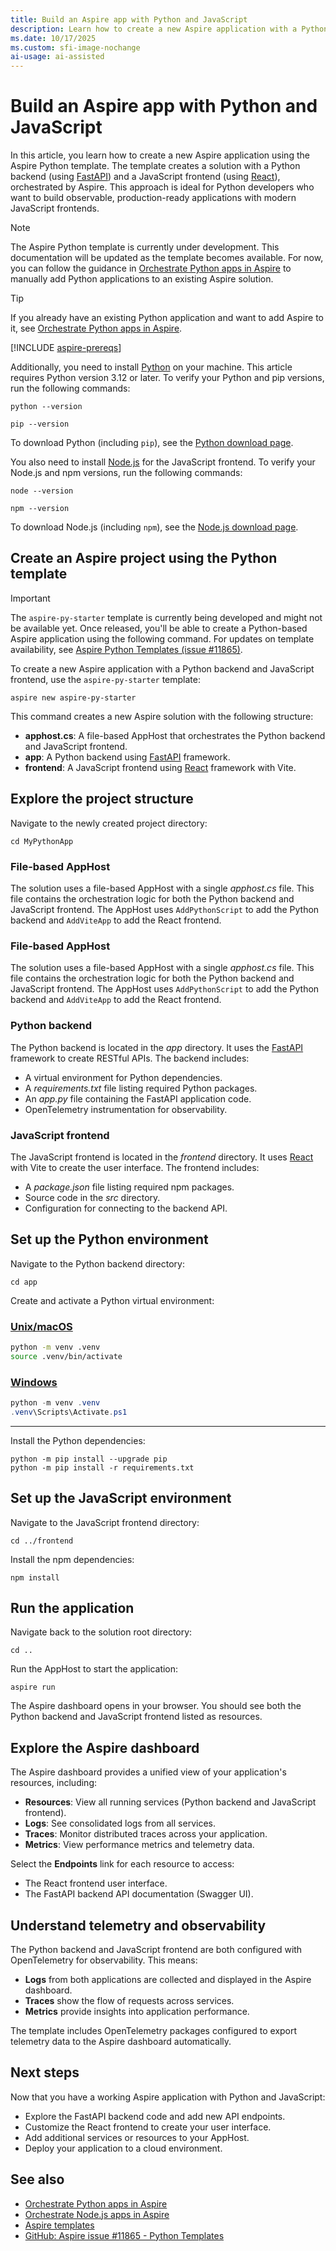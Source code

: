 ```yaml
---
title: Build an Aspire app with Python and JavaScript
description: Learn how to create a new Aspire application with a Python backend and JavaScript frontend using the Aspire Python template.
ms.date: 10/17/2025
ms.custom: sfi-image-nochange
ai-usage: ai-assisted
---
```


# Build an Aspire app with Python and JavaScript

In this article, you learn how to create a new Aspire application using the Aspire Python template. The template creates a solution with a Python backend (using [FastAPI](https://fastapi.tiangolo.com/)) and a JavaScript frontend (using [React](https://react.dev/)), orchestrated by Aspire. This approach is ideal for Python developers who want to build observable, production-ready applications with modern JavaScript frontends.

> [!NOTE]
> The Aspire Python template is currently under development. This documentation will be updated as the template becomes available. For now, you can follow the guidance in [Orchestrate Python apps in Aspire](build-aspire-apps-with-python.md) to manually add Python applications to an existing Aspire solution.

> [!TIP]
> If you already have an existing Python application and want to add Aspire to it, see [Orchestrate Python apps in Aspire](build-aspire-apps-with-python.md).

[!INCLUDE [aspire-prereqs](../includes/aspire-prereqs.md)]

Additionally, you need to install [Python](https://www.python.org/downloads) on your machine. This article requires Python version 3.12 or later. To verify your Python and pip versions, run the following commands:

```console
python --version
```

```console
pip --version
```

To download Python (including `pip`), see the [Python download page](https://www.python.org/downloads).

You also need to install [Node.js](https://nodejs.org/en/download/package-manager) for the JavaScript frontend. To verify your Node.js and npm versions, run the following commands:

```console
node --version
```

```console
npm --version
```

To download Node.js (including `npm`), see the [Node.js download page](https://nodejs.org/en/download/package-manager).

## Create an Aspire project using the Python template

> [!IMPORTANT]
> The `aspire-py-starter` template is currently being developed and might not be available yet. Once released, you'll be able to create a Python-based Aspire application using the following command. For updates on template availability, see [Aspire Python Templates (issue #11865)](https://github.com/dotnet/aspire/issues/11865).

To create a new Aspire application with a Python backend and JavaScript frontend, use the `aspire-py-starter` template:

```Aspire
aspire new aspire-py-starter
```

This command creates a new Aspire solution with the following structure:

- **apphost.cs**: A file-based AppHost that orchestrates the Python backend and JavaScript frontend.
- **app**: A Python backend using [FastAPI](https://fastapi.tiangolo.com/) framework.
- **frontend**: A JavaScript frontend using [React](https://react.dev/) framework with Vite.

## Explore the project structure

Navigate to the newly created project directory:

```console
cd MyPythonApp
```

### File-based AppHost

The solution uses a file-based AppHost with a single _apphost.cs_ file. This file contains the orchestration logic for both the Python backend and JavaScript frontend. The AppHost uses `AddPythonScript` to add the Python backend and `AddViteApp` to add the React frontend.

### File-based AppHost

The solution uses a file-based AppHost with a single _apphost.cs_ file. This file contains the orchestration logic for both the Python backend and JavaScript frontend. The AppHost uses `AddPythonScript` to add the Python backend and `AddViteApp` to add the React frontend.

### Python backend

The Python backend is located in the _app_ directory. It uses the [FastAPI](https://fastapi.tiangolo.com/) framework to create RESTful APIs. The backend includes:

- A virtual environment for Python dependencies.
- A _requirements.txt_ file listing required Python packages.
- An _app.py_ file containing the FastAPI application code.
- OpenTelemetry instrumentation for observability.

### JavaScript frontend

The JavaScript frontend is located in the _frontend_ directory. It uses [React](https://react.dev/) with Vite to create the user interface. The frontend includes:

- A _package.json_ file listing required npm packages.
- Source code in the _src_ directory.
- Configuration for connecting to the backend API.

## Set up the Python environment

Navigate to the Python backend directory:

```console
cd app
```

Create and activate a Python virtual environment:

### [Unix/macOS](#tab/bash)

```bash
python -m venv .venv
source .venv/bin/activate
```

### [Windows](#tab/powershell)

```powershell
python -m venv .venv
.venv\Scripts\Activate.ps1
```

---

Install the Python dependencies:

```console
python -m pip install --upgrade pip
python -m pip install -r requirements.txt
```

## Set up the JavaScript environment

Navigate to the JavaScript frontend directory:

```console
cd ../frontend
```

Install the npm dependencies:

```console
npm install
```

## Run the application

Navigate back to the solution root directory:

```console
cd ..
```

Run the AppHost to start the application:

```Aspire
aspire run
```

The Aspire dashboard opens in your browser. You should see both the Python backend and JavaScript frontend listed as resources.

## Explore the Aspire dashboard

The Aspire dashboard provides a unified view of your application's resources, including:

- **Resources**: View all running services (Python backend and JavaScript frontend).
- **Logs**: See consolidated logs from all services.
- **Traces**: Monitor distributed traces across your application.
- **Metrics**: View performance metrics and telemetry data.

Select the **Endpoints** link for each resource to access:

- The React frontend user interface.
- The FastAPI backend API documentation (Swagger UI).

## Understand telemetry and observability

The Python backend and JavaScript frontend are both configured with OpenTelemetry for observability. This means:

- **Logs** from both applications are collected and displayed in the Aspire dashboard.
- **Traces** show the flow of requests across services.
- **Metrics** provide insights into application performance.

The template includes OpenTelemetry packages configured to export telemetry data to the Aspire dashboard automatically.

## Next steps

Now that you have a working Aspire application with Python and JavaScript:

- Explore the FastAPI backend code and add new API endpoints.
- Customize the React frontend to create your user interface.
- Add additional services or resources to your AppHost.
- Deploy your application to a cloud environment.

## See also

- [Orchestrate Python apps in Aspire](build-aspire-apps-with-python.md)
- [Orchestrate Node.js apps in Aspire](build-aspire-apps-with-nodejs.md)
- [Aspire templates](../fundamentals/aspire-sdk-templates.md)
- [GitHub: Aspire issue #11865 - Python Templates](https://github.com/dotnet/aspire/issues/11865)

